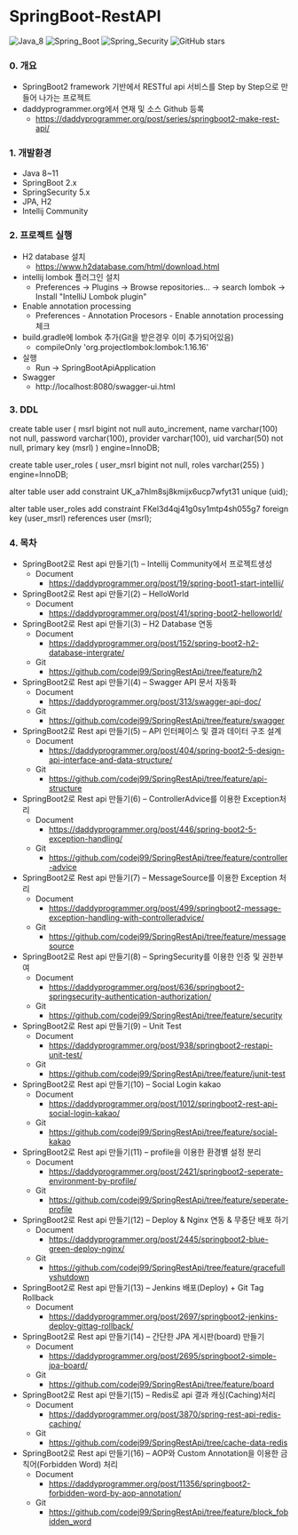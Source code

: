 # SpringBoot-RestAPI

![Java_8](https://img.shields.io/badge/java-v1.8-red?logo=java)
![Spring_Boot](https://img.shields.io/badge/Spring_Boot-v2.4.1-green.svg?logo=spring)
![Spring_Security](https://img.shields.io/badge/Spring_Security-v5.1.5-green.svg?logo=spring)
![GitHub stars](https://img.shields.io/github/stars/codej99/SpringRestApi?style=social)

### 0. 개요
- SpringBoot2 framework 기반에서 RESTful api 서비스를 Step by Step으로 만들어 나가는 프로젝트
- daddyprogrammer.org에서 연재 및 소스 Github 등록
    - https://daddyprogrammer.org/post/series/springboot2-make-rest-api/

### 1. 개발환경
- Java 8~11
- SpringBoot 2.x
- SpringSecurity 5.x
- JPA, H2
- Intellij Community

### 2. 프로젝트 실행
- H2 database 설치
    - https://www.h2database.com/html/download.html
- intellij lombok 플러그인 설치
    - Preferences -> Plugins -> Browse repositories... -> search lombok -> Install "IntelliJ Lombok plugin"
- Enable annotation processing
    - Preferences - Annotation Procesors - Enable annotation processing 체크
- build.gradle에 lombok 추가(Git을 받은경우 이미 추가되어있음)
    - compileOnly 'org.projectlombok:lombok:1.16.16'
- 실행
    - Run -> SpringBootApiApplication
- Swagger
    - http://localhost:8080/swagger-ui.html
    
### 3. DDL
create table user (
       msrl bigint not null auto_increment,
        name varchar(100) not null,
        password varchar(100),
        provider varchar(100),
        uid varchar(50) not null,
        primary key (msrl)
    ) engine=InnoDB;
    
create table user_roles (
       user_msrl bigint not null,
        roles varchar(255)
    ) engine=InnoDB;
    
    
alter table user 
add constraint UK_a7hlm8sj8kmijx6ucp7wfyt31 unique (uid);

alter table user_roles 
       add constraint FKel3d4qj41g0sy1mtp4sh055g7 
       foreign key (user_msrl) 
       references user (msrl);
       
### 4. 목차
- SpringBoot2로 Rest api 만들기(1) – Intellij Community에서 프로젝트생성
    - Document
        - https://daddyprogrammer.org/post/19/spring-boot1-start-intellij/
- SpringBoot2로 Rest api 만들기(2) – HelloWorld
    - Document
        - https://daddyprogrammer.org/post/41/spring-boot2-helloworld/
- SpringBoot2로 Rest api 만들기(3) – H2 Database 연동
    - Document
        - https://daddyprogrammer.org/post/152/spring-boot2-h2-database-intergrate/
    - Git
        - https://github.com/codej99/SpringRestApi/tree/feature/h2
- SpringBoot2로 Rest api 만들기(4) – Swagger API 문서 자동화
    - Document
        - https://daddyprogrammer.org/post/313/swagger-api-doc/
    - Git
        - https://github.com/codej99/SpringRestApi/tree/feature/swagger
- SpringBoot2로 Rest api 만들기(5) – API 인터페이스 및 결과 데이터 구조 설계
    - Document
        - https://daddyprogrammer.org/post/404/spring-boot2-5-design-api-interface-and-data-structure/
    - Git
        - https://github.com/codej99/SpringRestApi/tree/feature/api-structure
- SpringBoot2로 Rest api 만들기(6) – ControllerAdvice를 이용한 Exception처리
    - Document 
        - https://daddyprogrammer.org/post/446/spring-boot2-5-exception-handling/
    - Git
        - https://github.com/codej99/SpringRestApi/tree/feature/controller-advice
- SpringBoot2로 Rest api 만들기(7) – MessageSource를 이용한 Exception 처리
    - Document
        - https://daddyprogrammer.org/post/499/springboot2-message-exception-handling-with-controlleradvice/
    - Git
        - https://github.com/codej99/SpringRestApi/tree/feature/messagesource
- SpringBoot2로 Rest api 만들기(8) – SpringSecurity를 이용한 인증 및 권한부여
    - Document
        - https://daddyprogrammer.org/post/636/springboot2-springsecurity-authentication-authorization/
    - Git
        - https://github.com/codej99/SpringRestApi/tree/feature/security
- SpringBoot2로 Rest api 만들기(9) – Unit Test
    - Document
        - https://daddyprogrammer.org/post/938/springboot2-restapi-unit-test/
    - Git
        - https://github.com/codej99/SpringRestApi/tree/feature/junit-test
- SpringBoot2로 Rest api 만들기(10) – Social Login kakao
    - Document
        - https://daddyprogrammer.org/post/1012/springboot2-rest-api-social-login-kakao/
    - Git
        - https://github.com/codej99/SpringRestApi/tree/feature/social-kakao
- SpringBoot2로 Rest api 만들기(11) – profile을 이용한 환경별 설정 분리
    - Document
        - https://daddyprogrammer.org/post/2421/springboot2-seperate-environment-by-profile/
    - Git
        - https://github.com/codej99/SpringRestApi/tree/feature/seperate-profile
 - SpringBoot2로 Rest api 만들기(12) – Deploy & Nginx 연동 & 무중단 배포 하기
    - Document
        - https://daddyprogrammer.org/post/2445/springboot2-blue-green-deploy-nginx/
    - Git
        - https://github.com/codej99/SpringRestApi/tree/feature/gracefullyshutdown
  - SpringBoot2로 Rest api 만들기(13) – Jenkins 배포(Deploy) + Git Tag Rollback
    - Document
        - https://daddyprogrammer.org/post/2697/springboot2-jenkins-deploy-gittag-rollback/
  - SpringBoot2로 Rest api 만들기(14) – 간단한 JPA 게시판(board) 만들기
    - Document
        - https://daddyprogrammer.org/post/2695/springboot2-simple-jpa-board/
    - Git
        - https://github.com/codej99/SpringRestApi/tree/feature/board
  - SpringBoot2로 Rest api 만들기(15) – Redis로 api 결과 캐싱(Caching)처리
    - Document
        - https://daddyprogrammer.org/post/3870/spring-rest-api-redis-caching/
    - Git
        - https://github.com/codej99/SpringRestApi/tree/cache-data-redis
  - SpringBoot2로 Rest api 만들기(16) – AOP와 Custom Annotation을 이용한 금칙어(Forbidden Word) 처리
    - Document
        - https://daddyprogrammer.org/post/11356/springboot2-forbidden-word-by-aop-annotation/
    - Git
        - https://github.com/codej99/SpringRestApi/tree/feature/block_fobidden_word
